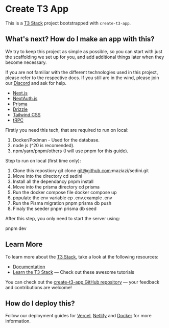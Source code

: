 # Create T3 App

This is a [T3 Stack](https://create.t3.gg/) project bootstrapped with `create-t3-app`.

## What's next? How do I make an app with this?

We try to keep this project as simple as possible, so you can start with just the scaffolding we set up for you, and add additional things later when they become necessary.

If you are not familiar with the different technologies used in this project, please refer to the respective docs. If you still are in the wind, please join our [Discord](https://t3.gg/discord) and ask for help.

- [Next.js](https://nextjs.org)
- [NextAuth.js](https://next-auth.js.org)
- [Prisma](https://prisma.io)
- [Drizzle](https://orm.drizzle.team)
- [Tailwind CSS](https://tailwindcss.com)
- [tRPC](https://trpc.io)

Firstly you need this tech, that are required to run on local:

1. Docker/Podman - Used for the database.
2. node js (^20 is recomended).
3. npm/yarn/pnpm/others (I will use pnpm for this guide).

Step to run on local (first time only):

1. Clone this repostiory git clone git@github.com:maziazi/sedini.git
2. Move into the directory cd sedini
3. Install all the dependancy pnpm install
4. Move into the prisma directory cd prisma
5. Run the docker compose file docker compose up
6. populate the env variable cp .env.example .env
7. Run the Pisma migration pnpm prisma db push
8. Finaly the seeder pnpm prisma db seed

After this step, you only need to start the server using:

pnpm dev

## Learn More

To learn more about the [T3 Stack](https://create.t3.gg/), take a look at the following resources:

- [Documentation](https://create.t3.gg/)
- [Learn the T3 Stack](https://create.t3.gg/en/faq#what-learning-resources-are-currently-available) — Check out these awesome tutorials

You can check out the [create-t3-app GitHub repository](https://github.com/t3-oss/create-t3-app) — your feedback and contributions are welcome!

## How do I deploy this?

Follow our deployment guides for [Vercel](https://create.t3.gg/en/deployment/vercel), [Netlify](https://create.t3.gg/en/deployment/netlify) and [Docker](https://create.t3.gg/en/deployment/docker) for more information.
